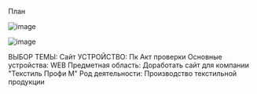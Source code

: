 План

![image](https://github.com/Rubble2004/diplom/assets/97594420/41b3fae8-590a-4ee0-84db-63d3bfabe973)

![image](https://github.com/Rubble2004/diplom/assets/97594420/ca2ea980-897a-4811-bd73-134ece8b9179)

ВЫБОР ТЕМЫ: Сайт
УСТРОЙСТВО: Пк
Акт проверки
Основные устройства: WEB 
Предметная область: Доработать сайт для компании "Текстиль Профи М" Род деятельности: Производство текстильной продукции 

